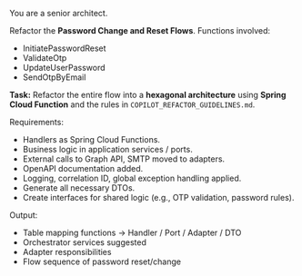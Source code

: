 You are a senior architect.

Refactor the **Password Change and Reset Flows**. Functions involved:

- InitiatePasswordReset
- ValidateOtp
- UpdateUserPassword
- SendOtpByEmail

**Task:** Refactor the entire flow into a **hexagonal architecture** using **Spring Cloud Function** and the rules in `COPILOT_REFACTOR_GUIDELINES.md`.

Requirements:
- Handlers as Spring Cloud Functions.
- Business logic in application services / ports.
- External calls to Graph API, SMTP moved to adapters.
- OpenAPI documentation added.
- Logging, correlation ID, global exception handling applied.
- Generate all necessary DTOs.
- Create interfaces for shared logic (e.g., OTP validation, password rules).

Output:
- Table mapping functions → Handler / Port / Adapter / DTO
- Orchestrator services suggested
- Adapter responsibilities
- Flow sequence of password reset/change
